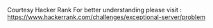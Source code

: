 Courtesy Hacker Rank
For better understanding please visit : https://www.hackerrank.com/challenges/exceptional-server/problem
